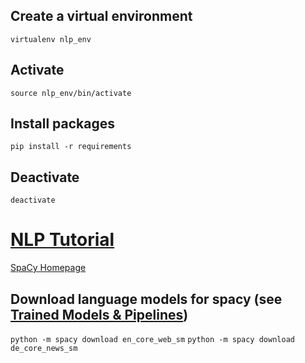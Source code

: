## Create a virtual environment
`virtualenv nlp_env`

## Activate
`source nlp_env/bin/activate`

## Install packages
`pip install -r requirements`

## Deactivate
`deactivate`

# [NLP Tutorial](https://www.kaggle.com/learn/natural-language-processing)

[SpaCy Homepage](https://spacy.io/)

## Download language models for spacy (see [Trained Models & Pipelines](https://spacy.io/models))
`python -m spacy download en_core_web_sm`
`python -m spacy download de_core_news_sm`